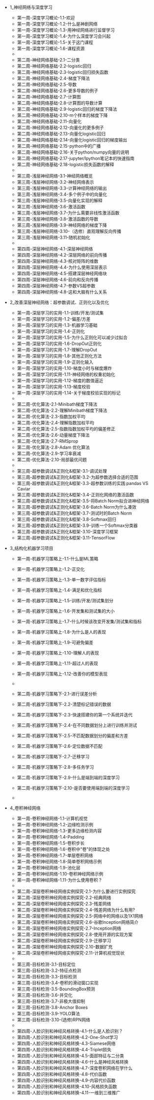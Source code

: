 ﻿- 1_神经网络与深度学习
	- 第一周-深度学习概论-1.1-欢迎
	- 第一周-深度学习概论-1.2-什么是神剧网络
	- 第一周-深度学习概论-1.3-用神经网络进行监督学习
	- 第一周-深度学习概论-1.4-为什么深度学习会兴起
	- 第一周-深度学习概论-1.5-关于这门课程
	- 第一周-深度学习概论-1.6-课程资源
	- 
	- 第二周-神经网络基础-2.1-二分类
	- 第二周-神经网络基础-2.2-logistic回归
	- 第二周-神经网络基础-2.3-logistic回归损失函数
	- 第二周-神经网络基础-2.4-梯度下降法
	- 第二周-神经网络基础-2.5-导数
	- 第二周-神经网络基础-2.6-更多导数的例子
	- 第二周-神经网络基础-2.7-计算图
	- 第二周-神经网络基础-2.8-计算图的导数计算
	- 第二周-神经网络基础-2.9-logistic回归的梯度下降法
	- 第二周-神经网络基础-2.10-m个样本的梯度下降
	- 第二周-神经网络基础-2.11-向量化
	- 第二周-神经网络基础-2.12-向量化的更多例子
	- 第二周-神经网络基础-2.13-向量化logistic回归
	- 第二周-神经网络基础-2.14-向量化logistic回归的梯度输出
	- 第二周-神经网络基础-2.15-python中的广播
	- 第二周-神经网络基础-2.16-关于python/numpy向量的说明
	- 第二周-神经网络基础-2.17-jupyter/Ipython笔记本的快速指南
	- 第二周-神经网络基础-2.18-logistic损失函数的解释
	- 
	- 第三周-浅层神经网络-3.1-神经网络概览
	- 第三周-浅层神经网络-3.2-神经网络表示
	- 第三周-浅层神经网络-3.3-计算神经网络的输出
	- 第三周-浅层神经网络-3.4-多个例子中的向量化
	- 第三周-浅层神经网络-3.5-向量化实现的解释
	- 第三周-浅层神经网络-3.6-激活函数
	- 第三周-浅层神经网络-3.7-为什么需要非线性激活函数
	- 第三周-浅层神经网络-3.8-激活函数的导数
	- 第三周-浅层神经网络-3.9-神经网络的梯度下降
	- 第三周-浅层神经网络-3.10-（选修）直观理解反向传播
	- 第三周-浅层神经网络-3.11-随机初始化
	- 
	- 第四周-深层神经网络-4.1-深层神经网络
	- 第四周-深层神经网络-4.2-深层网络的前向传播
	- 第四周-深层神经网络-4.3-核对矩阵的维数
	- 第四周-深层神经网络-4.4-为什么使用深层表示
	- 第四周-深层神经网络-4.5-搭建深层神经网络块
	- 第四周-深层神经网络-4.6-前向和反向传播
	- 第四周-深层神经网络-4.7-参数VS超参数
	- 第四周-深层神经网络-4.8-这和大脑有什么关系


- 2_改善深层神经网络：超参数调试、正则化以及优化
	- 第一周-深层学习的实用-1.1-训练/开发/测试集
	- 第一周-深层学习的实用-1.2-偏差/方差
	- 第一周-深层学习的实用-1.3-机器学习基础
	- 第一周-深层学习的实用-1.4-正则化
	- 第一周-深层学习的实用-1.5-为什么正则化可以减少过拟合
	- 第一周-深层学习的实用-1.6-DropOut正则化
	- 第一周-深层学习的实用-1.7-理解DropOut
	- 第一周-深层学习的实用-1.8-其他正则化方法
	- 第一周-深层学习的实用-1.9-正则化输入
	- 第一周-深层学习的实用-1.10-梯度小时与梯度爆炸
	- 第一周-深层学习的实用-1.11-神经网络的权重初始化
	- 第一周-深层学习的实用-1.12-梯度的数值逼近
	- 第一周-深层学习的实用-1.13-梯度校验
	- 第一周-深层学习的实用-1.14-关于梯度校验实现的标记
	- 
	- 第二周-优化算法-2.1-Minibath梯度下降法
	- 第二周-优化算法-2.2-理解Minibath梯度下降法
	- 第二周-优化算法-2.3-指数加权平均
	- 第二周-优化算法-2.4-理解指数加权平均
	- 第二周-优化算法-2.5-指数指数加权平均的偏差修正
	- 第二周-优化算法-2.6-动量梯度下降法
	- 第二周-优化算法-2.7-RMSprop
	- 第二周-优化算法-2.8-Adam 优化算法
	- 第二周-优化算法-2.9-学习率衰减
	- 第二周-优化算法-2.10-局部最优问题
	- 
	- 第三周-超参数调试&正则化&框架-3.1-调试处理
	- 第三周-超参数调试&正则化&框架-3.2-为超参数选择合适的范围
	- 第三周-超参数调试&正则化&框架-3.3-超参数训练的实践:pandas VS Caviar
	- 第三周-超参数调试&正则化&框架-3.4-正则化网络的激活函数
	- 第三周-超参数调试&正则化&框架-3.5-将Batch Norm拟合进神经网络
	- 第三周-超参数调试&正则化&框架-3.6-Batch Norm为什么凑效
	- 第三周-超参数调试&正则化&框架-3.7-测试时的Batch Norm
	- 第三周-超参数调试&正则化&框架-3.8-Softmax回归
	- 第三周-超参数调试&正则化&框架-3.9-训练一个Softmax分类器
	- 第三周-超参数调试&正则化&框架-3.10-深度学习框架
	- 第三周-超参数调试&正则化&框架-3.11-TensorFlow

- 3_结构化机器学习项目
	- 第一周-机器学习策略上-1.1-什么是ML策略
	- 第一周-机器学习策略上-1.2-正交化
	- 第一周-机器学习策略上-1.3-单一数字评估指标
	- 第一周-机器学习策略上-1.4-满足和优化指标
	- 第一周-机器学习策略上-1.5-训练/开发/测试集划分
	- 第一周-机器学习策略上-1.6-开发集和测试集的大小
	- 第一周-机器学习策略上-1.7-什么时候该改变开发集/测试集和指标
	- 第一周-机器学习策略上-1.8-为什么是人的表现
	- 第一周-机器学习策略上-1.9-可避免偏差
	- 第一周-机器学习策略上-1.10-理解人的表现
	- 第一周-机器学习策略上-1.11-超过人的表现
	- 第一周-机器学习策略上-1.12-改善你的模型表现
	- 
	- 第二周-机器学习策略下-2.1-进行误差分析
	- 第二周-机器学习策略下-2.2-清楚标记错误的数据
	- 第二周-机器学习策略下-2.3-快速搭建你的第一个系统并迭代
	- 第二周-机器学习策略下-2.4-在不同数据划分上进行训练并测试
	- 第二周-机器学习策略下-2.5-不匹配数据划分的偏差和方差
	- 第二周-机器学习策略下-2.6-定位数据不匹配
	- 第二周-机器学习策略下-2.7-迁移学习
	- 第二周-机器学习策略下-2.8-多任务学习
	- 第二周-机器学习策略下-2.9-什么是端到端的深度学习
	- 第二周-机器学习策略下-2.10-是否要使用端到端的深度学习

	- 
- 4_卷积神经网络
	- 第一周-卷积神经网络-1.1-计算机视觉
	- 第一周-卷积神经网络-1.2-边缘检测示例
	- 第一周-卷积神经网络-1.3-更多边缘检测内容
	- 第一周-卷积神经网络-1.4-Padding
	- 第一周-卷积神经网络-1.5-卷积步长
	- 第一周-卷积神经网络-1.6-卷积中"卷"的体现之处
	- 第一周-卷积神经网络-1.7-单层卷积网络
	- 第一周-卷积神经网络-1.8-简单卷积网络示例
	- 第一周-卷积神经网络-1.9-池化层
	- 第一周-卷积神经网络-1.10-卷积神经网络示例
	- 第一周-卷积神经网络-1.11-为什么使用卷积？
	- 
	- 第二周-深层卷积神经网络实例探究-2.1-为什么要进行实例探究
	- 第二周-深层卷积神经网络实例探究-2.2-经典网络
	- 第二周-深层卷积神经网络实例探究-2.3-残差网络
	- 第二周-深层卷积神经网络实例探究-2.4-残差网络为什么有用?
	- 第二周-深层卷积神经网络实例探究-2.5-网络中的网络以及1X1网络
	- 第二周-深层卷积神经网络实例探究-2.6-谷歌Inception网络简介
	- 第二周-深层卷积神经网络实例探究-2.7-Inception网络
	- 第二周-深层卷积神经网络实例探究-2.8-使用开源的实现方案
	- 第二周-深层卷积神经网络实例探究-2.9-迁移学习
	- 第二周-深层卷积神经网络实例探究-2.10-数据扩充
	- 第二周-深层卷积神经网络实例探究-2.11-计算机视觉现状
	- 
	- 第三周-目标检测-3.1-目标定位
	- 第三周-目标检测-3.2-特征点检测
	- 第三周-目标检测-3.3-目标检测
	- 第三周-目标检测-3.4-卷积的滑动窗口实现
	- 第三周-目标检测-3.5-BoundingBox预测
	- 第三周-目标检测-3.6-并交化
	- 第三周-目标检测-3.7-非极大值抑制
	- 第三周-目标检测-3.8-Anchor Boxes
	- 第三周-目标检测-3.9-YOLO算法
	- 第三周-目标检测-3.10-(选修)RPN网络
	- 
	- 第四周-人脸识别和神经风格转换-4.1-什么是人脸识别？
	- 第四周-人脸识别和神经风格转换-4.2-One-Shot学习
	- 第四周-人脸识别和神经风格转换-4.3-Siamese网络
	- 第四周-人脸识别和神经风格转换-4.4-Triplet损失
	- 第四周-人脸识别和神经风格转换-4.5-面部特征与二分类
	- 第四周-人脸识别和神经风格转换-4.6-什么是神经风格转换
	- 第四周-人脸识别和神经风格转换-4.7-深度卷积网络在学什么
	- 第四周-人脸识别和神经风格转换-4.8-代价函数
	- 第四周-人脸识别和神经风格转换-4.9-内容代价函数
	- 第四周-人脸识别和神经风格转换-4.10-风格损失函数
	- 第四周-人脸识别和神经风格转换-4.11-一维到三维推广

